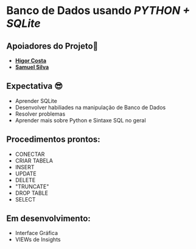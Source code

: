 # Banco de Dados usando *PYTHON + SQLite*
## Apoiadores do Projeto🤝
- <a href="https://github.com/HiCosta">**Higor Costa**<a>
- <a href="https://github.com/Samuel77743">**Samuel Silva**<a>

## Expectativa 😎
- Aprender SQLite
- Desenvolver habiliades na manipulação de Banco de Dados
- Resolver problemas
- Aprender mais sobre Python e Sintaxe SQL no geral 

## Procedimentos prontos:
- CONECTAR
- CRIAR TABELA
- INSERT
- UPDATE
- DELETE
- "TRUNCATE"
- DROP TABLE
- SELECT

## Em desenvolvimento:
- Interface Gráfica
- VIEWs de Insights

